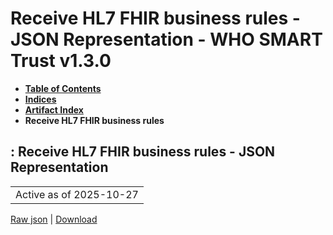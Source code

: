 # Receive HL7 FHIR business rules - JSON Representation - WHO SMART Trust v1.3.0

* [**Table of Contents**](toc.md)
* [**Indices**](indices.md)
* [**Artifact Index**](artifacts.md)
* **Receive HL7 FHIR business rules**

## : Receive HL7 FHIR business rules - JSON Representation

| |
| :--- |
| Active as of 2025-10-27 |

[Raw json](Requirements-ReceiveBusinessRulesFHIR.json) | [Download](Requirements-ReceiveBusinessRulesFHIR.json)

